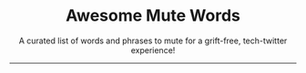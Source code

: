 <div align="center">
    <h1>Awesome Mute Words</h1>
    A curated list of words and phrases to mute for a grift-free, tech-twitter experience!
    <p align="center">
<!--         <a href="#Services">Services</a> •
        <a href="#about">About</a> •
        <a href="#installation">Installation</a> •
        <a href="#resources">Resources</a> •
        <a href="#roadmap">Roadmap</a> •
        <a href="#license">License</a> -->
    </p>
    <hr />
</div>

